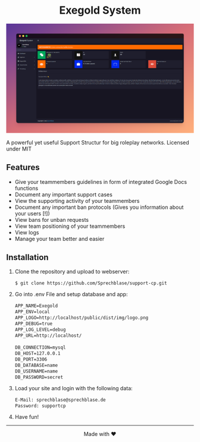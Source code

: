 <h1 align="center">Exegold System</h1>

<p align="center"><img src="./public/dist/img/preview2.PNG"></p>

A powerful yet useful Support Structur for big roleplay networks.
Licensed under MIT

## Features

*   Give your teammembers guidelines in form of integrated Google Docs functions
*   Document any important support cases
*   View the supporting activity of your teammembers
*   Document any important ban protocols (Gives you information about your users [!])
*   View bans for unban requests
*   View team positioning of your teammembers
*   View logs
*   Manage your team better and easier

## Installation

1) Clone the repository and upload to webserver:
    ```console
    $ git clone https://github.com/Sprechblase/support-cp.git
    ```

2) Go into .env File and setup database and app:
    ```console
    APP_NAME=Exegold
    APP_ENV=local
    APP_LOGO=http://localhost/public/dist/img/logo.png
    APP_DEBUG=true
    APP_LOG_LEVEL=debug
    APP_URL=http://localhost/

    DB_CONNECTION=mysql
    DB_HOST=127.0.0.1
    DB_PORT=3306
    DB_DATABASE=name
    DB_USERNAME=name
    DB_PASSWORD=secret
    ```

3) Load your site and login with the following data:
    ```
    E-Mail: sprechblase@sprechblase.de
    Password: supportcp
    ```

4) Have fun!
___
<p align="center">Made with ❤️</p>

